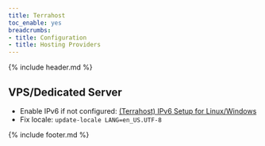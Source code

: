 ```yaml
---
title: Terrahost
toc_enable: yes
breadcrumbs:
- title: Configuration
- title: Hosting Providers
---
```

{% include header.md %}

## VPS/Dedicated Server

- Enable IPv6 if not configured: [(Terrahost) IPv6 Setup for Linux/Windows](http://docs.terrahost.no/nettverk/ipv6-setup)
- Fix locale: `update-locale LANG=en_US.UTF-8`

{% include footer.md %}
